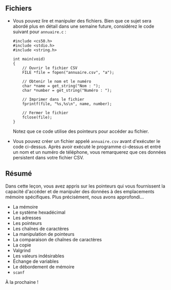 Fichiers
--------

*   Vous pouvez lire et manipuler des fichiers. Bien que ce sujet sera abordé plus en détail dans une semaine future, considérez le code suivant pour `annuaire.c` :
    
        #include <cs50.h>
        #include <stdio.h>
        #include <string.h>
        
        int main(void)
        {
            // Ouvrir le fichier CSV
            FILE *file = fopen("annuaire.csv", "a");
        
            // Obtenir le nom et le numéro
            char *name = get_string("Nom : ");
            char *number = get_string("Numéro : ");
        
            // Imprimer dans le fichier
            fprintf(file, "%s,%s\n", name, number);
        
            // Fermer le fichier
            fclose(file);
        }
        
    
    Notez que ce code utilise des pointeurs pour accéder au fichier.
    
*   Vous pouvez créer un fichier appelé `annuaire.csv` avant d'exécuter le code ci-dessus. Après avoir exécuté le programme ci-dessus et entré un nom et un numéro de téléphone, vous remarquerez que ces données persistent dans votre fichier CSV.
    

Résumé
------

Dans cette leçon, vous avez appris sur les pointeurs qui vous fournissent la capacité d'accéder et de manipuler des données à des emplacements mémoire spécifiques. Plus précisément, nous avons approfondi...

*   La mémoire
*   Le système hexadécimal
*   Les adresses
*   Les pointeurs
*   Les chaînes de caractères
*   La manipulation de pointeurs
*   La comparaison de chaînes de caractères
*   La copie
*   Valgrind
*   Les valeurs indésirables
*   Échange de variables
*   Le débordement de mémoire
*   `scanf`

À la prochaine !